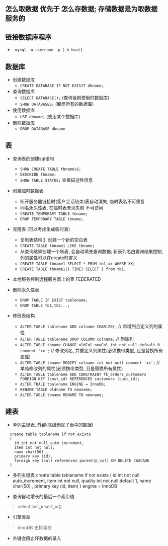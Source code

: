 ## 怎么取数据 优先于 怎么存数据; 存储数据是为取数据服务的 

## 链接数据库程序
* ` mysql -u username -p [-h host]`  

## 数据库
* 创建数据库
    * ` CREATE DATABASE IF NOT EXISIT dbname; `
* 查询数据库
    * ` SELECT DATABASE(); ` (查询当前使用的数据库)
    * ` SHOW DATABASES; ` (展示所有的数据库)
* 使用数据库
    * ` USE dbname; ` (使用某个数据库)
* 删除数据库
  * ` DROP DATABASE dbname `


## 表
* 查询表的创建sql语句
  * `SHOW CREATE TABLE tbname\G; `
  * `DESCRIBE tbname;`
  * `SHOW TABLE STATUS;` 查看描述性信息

* 创建临时数据表
  * 断开服务器链接时(客户会话结束)表自动消失, 临时表名不可重复
  * 同名永久性表, 在临时表未消失前 不可访问
  * ` CREATE TEMPORARY TABLE tbname; `
  * ` DROP TEMPORARY TABLE tbname; `
* 克隆表 (可以考虑生成临时表)
  * 复制表结构(), 创建一个新的空白表
  * ` CREATE TABLE tbname1 LIKE tbname; `
  * 从查询结果创建一个新表, 会自动填充查询数据; 新表列名由查询结果控制, 列的属性可以在create时定义
  * ` CREATE TABLE tbname1 SELECT * FROM tb1,xx WHERE XX; `
  * ` CREATE TABLE tbname1(i TIME) SELECT i from tb1; `
* 本地服务控制远程服务器上的表 FEDERATED
* 删除永久性表
  * `DROP TABLE IF EXIST tablename;`
  * `DROP TABLE tb1,tb2...; `

* 修改表结构
  * `ALTER TABLE tablename ADD colname CHAR(20);` // 新增列且定义列的属性
  * `ALTER TABLE tablename DROP COLUMN colname;`  // 删除列
  * `ALTER TABLE tbname CHANGE oldCol newCol int not null default 0 comment 'xx';` // 修改列名, 并重定义列属性(必须携带类型, 且是替换所有属性)
  * `ALTER TABLE tbname MODIFY colname int not null comment 'xx';` // 单纯修改列的属性(必须携带类型, 且是替换所有属性)
  * `ALTER TABLE tablename ADD CONSTRAINT fk_orders_customers FOREIGN KEY (cust_id) REFERENCES customers (cust_id);`
  * `ALTER TBALE tbalename ENGINE = InnoDB;`
  * `RENAME TABLE oldname TO newname;`
  * `ALTER TABLE tbname RENAME TO newname;`

## 建表 
  * 单列主键表, 外键(联级删除子表中的数据)
  ```
    create table tablename if not exists
    (
      id int not null auto_increment,
      item int not null,
      name char(50) ,
      primary key (id),
      foreign key (col) references parent(p_col) ON DELETE CASCADE
    )   
  ```

* 多列主键表
create table tablename if not exists
(
    id int not null auto_increment,
    item int not null,
    quality int not null default 1,
    name char(50) ,
    primary key (id, item)
) engine = InnoDB

* 查询自动增长的最后一个索引值
> select last_insert_id()

* 引擎类型 
> InnoDB 支持事务

* 外键会阻止坏数据的录入